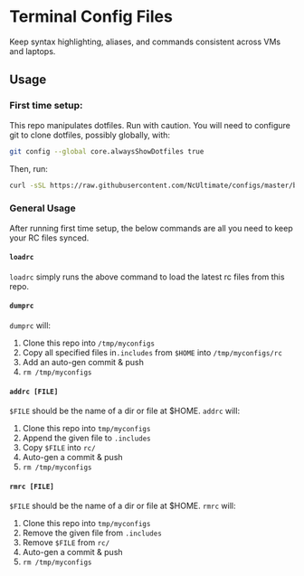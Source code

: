# Terminal Config Files
 Keep syntax highlighting, aliases, and commands consistent across VMs and laptops.

## Usage

### First time setup:

This repo manipulates dotfiles. Run with caution. You will need to configure git
to clone dotfiles, possibly globally, with:
```sh
git config --global core.alwaysShowDotfiles true
```

Then, run:
```sh
curl -sSL https://raw.githubusercontent.com/NcUltimate/configs/master/bin/setup.sh | sh
```

### General Usage

After running first time setup, the below commands are all you need to keep your RC files synced.

#### `loadrc`
`loadrc` simply runs the above command to load the latest rc files from this repo.

#### `dumprc`
`dumprc` will:

1. Clone this repo into `/tmp/myconfigs`
2. Copy all specified files in`.includes` from `$HOME` into `/tmp/myconfigs/rc`
3. Add an auto-gen commit & push
4. `rm /tmp/myconfigs`

#### `addrc [FILE]`
`$FILE` should be the name of a dir or file at $HOME. `addrc` will:

1. Clone this repo into `tmp/myconfigs`
2. Append the given file to `.includes`
3. Copy `$FILE` into `rc/`
4. Auto-gen a commit & push
5. `rm /tmp/myconfigs`

#### `rmrc [FILE]`
`$FILE` should be the name of a dir or file at $HOME. `rmrc` will:

1. Clone this repo into `tmp/myconfigs`
2. Remove the given file from `.includes`
3. Remove `$FILE` from `rc/`
4. Auto-gen a commit & push
6. `rm /tmp/myconfigs`

